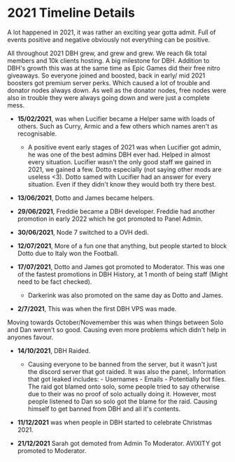 # 2021 Timeline Details

A lot happened in 2021, it was rather an exciting year gotta admit. Full of events positive and negative obviously not everything can be positive.

All throughout 2021 DBH grew, and grew and grew. We reach 6k total members and 10k clients hosting. A big milestone for DBH.
Addition to DBH's growth this was at the same time as Epic Games did their free nitro giveaways. So everyone joined and boosted, 
back in early/ mid 2021 boosters got premium server perks. Which caused a lot of trouble and donator nodes always down.
As well as the donator nodes, free nodes were also in trouble they were always going down and were just a complete mess.

- **15/02/2021**, was when Lucifier became a Helper same with loads of others. Such as Curry, Armic and a few others which names aren't as recognisable. 
    - A positive event early stages of 2021 was when Lucifier got admin, he was one of the best admins DBH ever had. Helped in almost every situation. 
      Lucifier wasn't the only good staff we gained in 2021, we gained a few. Dotto especially (not saying other mods are useless <3). Dotto samed with Lucifier
      had an answer for every situation. Even if they didn't know they would both try there best.

- **13/06/2021**, Dotto and James became helpers.
- **29/06/2021**, Freddie became a DBH developer. Freddie had another promotion in early 2022 which he got promoted to Panel Admin.
- **30/06/2021**, Node 7 switched to a OVH dedi. 
- **12/07/2021**, More of a fun one that anything, but people started to block Dotto due to Italy won the Football.
- **17/07/2021**, Dotto and James got promoted to Moderator. This was one of the fastest promotions in DBH History, at 1 month of being staff (Might need to be fact checked).
  - Darkerink was also promoted on the same day as Dotto and James.
- **2/7/2021**, This was when the first DBH VPS was made.

Moving towards October/Novemember this was when things between Solo and Dan weren't so good. Causing even more problems which didn't help in anyones favour.
- **14/10/2021**, DBH Raided.
    - Causing everyone to be banned from the server, but it wasn't just the discord server that got raided. It was also the panel,.
      Information that got leaked includes:
          - Usernames 
          - Emails
          - Potentially bot files.
      The raid got blamed onto solo, some people tried to say otherwise due to their was no proof of solo actually doing it.
      However, most people listened to Dan so solo got the blame for the raid. Causing himself to get banned from DBH and all it's contents.

- **11/12/2021** was when people in DBH started to celebrate Christmas 2021.
- **21/12/2021** Sarah got demoted from Admin To Moderator. AVIXITY got promoted to Moderator.